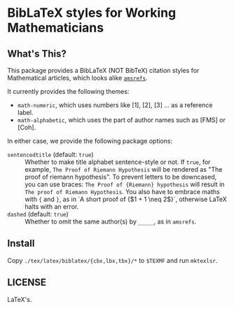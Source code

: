 BibLaTeX styles for Working Mathematicians
==========================================

What's This?
------------
This package provides a BibLaTeX (NOT BibTeX) citation styles for Mathematical articles, which looks alike [`amsrefs`](https://ctan.org/pkg/amsrefs).

It currently provides the following themes:

* `math-numeric`, which uses numbers like [1], [2], [3] ... as a reference label.
* `math-alphabetic`, which uses the part of author names such as [FMS] or [Coh].

In either case, we provide the following package options:

<dl>
<dt><code>sentencedtitle</code> (default: <code>true</code>)</dt>
<dd>
Whether to make title alphabet sentence-style or not.
If <code>true</code>, for example, <code>The Proof of Riemann Hypothesis</code> will be rendered as "The proof of riemann hypothesis". To prevent letters to be downcased, you can use braces: <code>The Proof of {Riemann} hypothesis</code> will result in <code>The proof of Riemann Hypothesis</code>.
You also have to embrace maths with <code>{</code> and <code>}</code>, as in `A short proof of {$1 + 1 \neq 2$}`, otherwise LaTeX halts with an error.
</dd>
<dt><code>dashed</code> (default: <code>true</code>)</dt>
<dd>Whether to omit the same author(s) by <code>_____</code>, as in <code>amsrefs</code>.</dd>
</dl>

Install
-------
Copy `./tex/latex/biblatex/{cbx,lbx,tbx}/*` to `$TEXMF` and run `mktexlsr`.

LICENSE
-------
LaTeX's.
